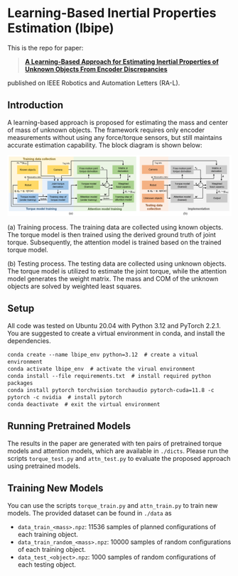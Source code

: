 # Learning-Based Inertial Properties Estimation (lbipe)

This is the repo for paper:

> [**A Learning-Based Approach for Estimating Inertial Properties of Unknown Objects From Encoder Discrepancies**](https://ieeexplore.ieee.org/document/10176292)

published on IEEE Robotics and Automation Letters (RA-L).

## Introduction

A learning-based approach is proposed for estimating the mass and center of mass of unknown objects.
The framework requires only encoder measurements without using any force/torque sensors, but still maintains accurate estimation capability.
The block diagram is shown below:

<div align='center'>
  <img src='image/overview.png' width='1000px'>
</div>

(a) Training process. 
The training data are collected using known objects. 
The torque model is then trained using the derived ground truth of joint torque. 
Subsequently, the attention model is trained based on the trained torque model. 

(b) Testing process. 
The testing data are collected using unknown objects. 
The torque model is utilized to estimate the joint torque, while the attention model generates the weight matrix. 
The mass and COM of the unknown objects are solved by weighted least squares.

## Setup

All code was tested on Ubuntu 20.04 with Python 3.12 and PyTorch 2.2.1. 
You are suggested to create a virtual environment in conda, and install the dependencies.

```
conda create --name lbipe_env python=3.12  # create a vitual environment
conda activate lbipe_env  # activate the virual environment
conda install --file requirements.txt  # install required python packages
conda install pytorch torchvision torchaudio pytorch-cuda=11.8 -c pytorch -c nvidia  # install pytorch
conda deactivate  # exit the virtual environment
```

## Running Pretrained Models

The results in the paper are generated with ten pairs of pretrained torque models and attention models, which are available in `./dicts`. 
Please run the scripts `torque_test.py` and `attn_test.py` to evaluate the proposed approach using pretrained models.

## Training New Models

You can use the scripts `torque_train.py` and `attn_train.py` to train new models. 
The provided dataset can be found in `./data` as

- `data_train_<mass>.npz`: 11536 samples of planned configurations of each training object.
- `data_train_random_<mass>.npz`: 10000 samples of random configurations of each training object.
- `data_test_<object>.npz`: 1000 samples of random configurations of each testing object.

